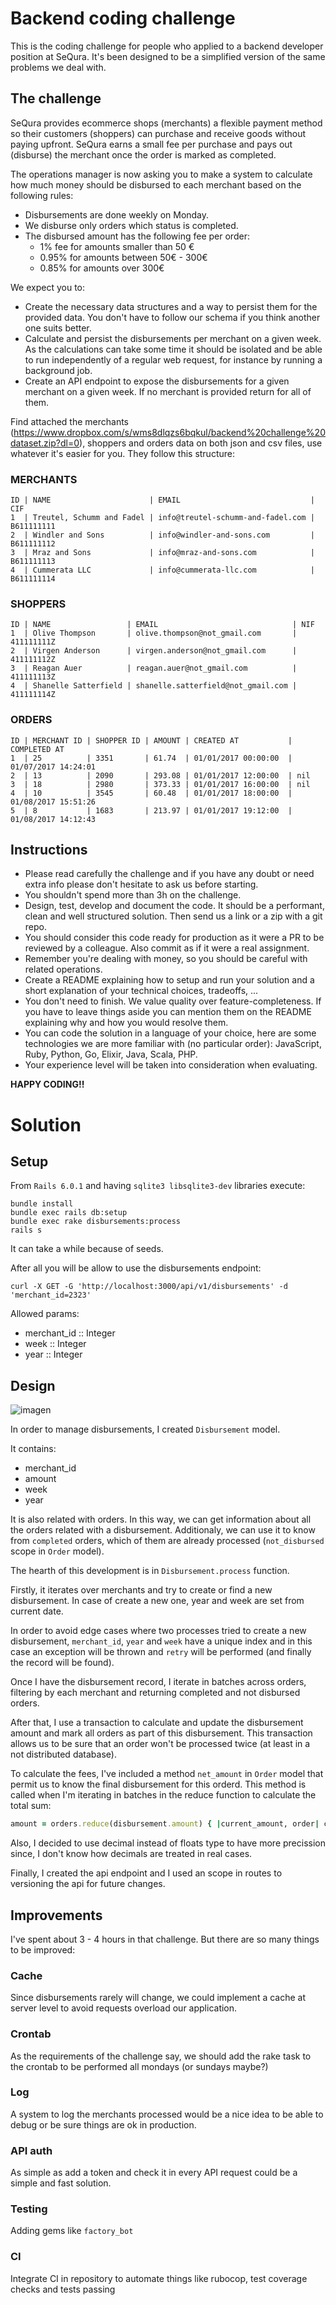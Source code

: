 # Backend coding challenge
This is the coding challenge for people who applied to a backend developer position at SeQura. It's been designed to be a simplified version of the same problems we deal with.

## The challenge
SeQura provides ecommerce shops (merchants) a flexible payment method so their customers (shoppers) can purchase and receive goods without paying upfront. SeQura earns a small fee per purchase and pays out (disburse) the merchant once the order is marked as completed.

The operations manager is now asking you to make a system to calculate how much money should be disbursed to each merchant based on the following rules:

* Disbursements are done weekly on Monday.
* We disburse only orders which status is completed.
* The disbursed amount has the following fee per order:
  * 1% fee for amounts smaller than 50 €
  * 0.95% for amounts between 50€ - 300€
  * 0.85% for amounts over 300€

We expect you to:

* Create the necessary data structures and a way to persist them for the provided data. You don't have to follow our schema if you think another one suits better.
* Calculate and persist the disbursements per merchant on a given week. As the calculations can take some time it should be isolated and be able to run independently of a regular web request, for instance by running a background job.
* Create an API endpoint to expose the disbursements for a given merchant on a given week. If no merchant is provided return for all of them.

Find attached the merchants (https://www.dropbox.com/s/wms8dlqzs6bqkul/backend%20challenge%20dataset.zip?dl=0), shoppers and orders data on both json and csv files, use whatever it's easier for you. They follow this structure:

### MERCHANTS

```
ID | NAME                      | EMAIL                             | CIF
1  | Treutel, Schumm and Fadel | info@treutel-schumm-and-fadel.com | B611111111
2  | Windler and Sons          | info@windler-and-sons.com         | B611111112
3  | Mraz and Sons             | info@mraz-and-sons.com            | B611111113
4  | Cummerata LLC             | info@cummerata-llc.com            | B611111114
```

### SHOPPERS

```
ID | NAME                 | EMAIL                              | NIF
1  | Olive Thompson       | olive.thompson@not_gmail.com       | 411111111Z
2  | Virgen Anderson      | virgen.anderson@not_gmail.com      | 411111112Z
3  | Reagan Auer          | reagan.auer@not_gmail.com          | 411111113Z
4  | Shanelle Satterfield | shanelle.satterfield@not_gmail.com | 411111114Z
```

### ORDERS

```
ID | MERCHANT ID | SHOPPER ID | AMOUNT | CREATED AT           | COMPLETED AT
1  | 25          | 3351       | 61.74  | 01/01/2017 00:00:00  | 01/07/2017 14:24:01
2  | 13          | 2090       | 293.08 | 01/01/2017 12:00:00  | nil
3  | 18          | 2980       | 373.33 | 01/01/2017 16:00:00  | nil
4  | 10          | 3545       | 60.48  | 01/01/2017 18:00:00  | 01/08/2017 15:51:26
5  | 8           | 1683       | 213.97 | 01/01/2017 19:12:00  | 01/08/2017 14:12:43
```

## Instructions
* Please read carefully the challenge and if you have any doubt or need extra info please don't hesitate to ask us before starting.
* You shouldn't spend more than 3h on the challenge.
* Design, test, develop and document the code. It should be a performant, clean and well structured solution. Then send us a link or a zip with a git repo.
* You should consider this code ready for production as it were a PR to be reviewed by a colleague. Also commit as if it were a real assignment.
* Remember you're dealing with money, so you should be careful with related operations.
* Create a README explaining how to setup and run your solution and a short explanation of your technical choices, tradeoffs, ...
* You don't need to finish. We value quality over feature-completeness. If you have to leave things aside you can mention them on the README explaining why and how you would resolve them.
* You can code the solution in a language of your choice, here are some technologies we are more familiar with (no particular order): JavaScript, Ruby, Python, Go, Elixir, Java, Scala, PHP.
* Your experience level will be taken into consideration when evaluating.

**HAPPY CODING!!**


# Solution

## Setup

From `Rails 6.0.1` and having `sqlite3 libsqlite3-dev` libraries execute:

```shell
bundle install
bundle exec rails db:setup
bundle exec rake disbursements:process
rails s
```
It can take a while because of seeds.

After all you will be allow to use the disbursements endpoint: 

```
curl -X GET -G 'http://localhost:3000/api/v1/disbursements' -d 'merchant_id=2323'
```

Allowed params:
* merchant_id :: Integer
* week :: Integer
* year :: Integer 


## Design

![imagen](https://user-images.githubusercontent.com/15184360/69903207-f97d9300-1396-11ea-9082-79a6a9dc74de.png)

In order to manage disbursements, I created `Disbursement` model.

It contains:
* merchant_id
* amount
* week
* year

It is also related with orders. In this way, we can get information about all the orders related with a disbursement. Additionaly, we can use it to know from `completed` orders, which of them are already processed (`not_disbursed` scope in `Order` model).

The hearth of this development is in `Disbursement.process` function.

Firstly, it iterates over merchants and try to create or find a new disbursement. In case of create a new one, year and week are set from current date.

In order to avoid edge cases where two processes tried to create a new disbursement, `merchant_id`, `year` and `week` have a unique index and in this case an exception will be thrown and `retry` will be performed (and finally the record will be found).

Once I have the disbursement record, I iterate in batches across orders, filtering by each merchant and returning completed and not disbursed orders.

After that, I use a transaction to calculate and update the disbursement amount and mark all orders as part of this disbursement. This transaction allows us to be sure that an order won't be processed twice (at least in a not distributed database).

To calculate the fees, I've included a method `net_amount` in `Order` model that permit us to know the final disbursement for this orderd. This method is called when I'm iterating in batches in the reduce function to calculate the total sum:

```ruby
amount = orders.reduce(disbursement.amount) { |current_amount, order| current_amount + order.net_amount }
```

Also, I decided to use decimal instead of floats type to have more precission since, I don't know how decimals are treated in real cases.

Finally, I created the api endpoint and I used an scope in routes to versioning the api for future changes.

## Improvements

I've spent about 3 - 4 hours in that challenge. But there are so many things to be improved:

### Cache

Since disbursements rarely will change, we could implement a cache at server level to avoid requests overload our application.

### Crontab

As the requirements of the challenge say, we should add the rake task to the crontab to be performed all mondays (or sundays maybe?)

### Log

A system to log the merchants processed would be a nice idea to be able to debug or be sure things are ok in production.

### API auth

As simple as add a token and check it in every API request could be a simple and fast solution.

### Testing

Adding gems like `factory_bot`

### CI

Integrate CI in repository to automate things like rubocop, test coverage checks and tests passing
